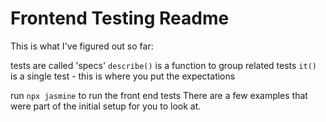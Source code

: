 # Frontend Testing Readme

This is what I've figured out so far:

tests are called 'specs'
`describe()` is a function to group related tests
`it()` is a single test - this is where you put the expectations


run `npx jasmine` to run the front end tests
There are a few examples that were part of the initial setup for you to look at.